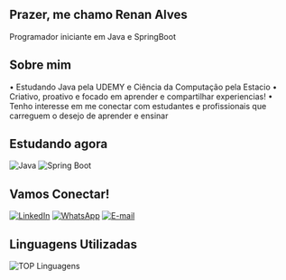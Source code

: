  ## Prazer, me chamo Renan Alves
 Programador iniciante em Java e SpringBoot

## Sobre mim
• Estudando Java pela UDEMY e Ciência da Computação pela Estacio
• Criativo, proativo e focado em aprender e compartilhar experiencias!
• Tenho interesse em me conectar com estudantes e profissionais que carreguem o desejo de aprender e ensinar

## Estudando agora
![Java](https://img.shields.io/badge/Java-ED8B00?style=for-the-badge&logo=java&logoColor=white)
![Spring Boot](https://img.shields.io/badge/Spring_Boot-6DB33F?style=for-the-badge&logo=spring-boot&logoColor=white)

## Vamos Conectar!

[![LinkedIn](https://img.shields.io/badge/LinkedIn-0077B5?style=for-the-badge&logo=linkedin&logoColor=white)](https://www.linkedin.com/in/renan-alves-1a0358230/)
[![WhatsApp](https://img.shields.io/badge/WhatsApp-25D366?style=for-the-badge&logo=whatsapp&logoColor=white)](https://wa.me/5561985989372)
[![E-mail](https://img.shields.io/badge/Gmail-D14836?style=for-the-badge&logo=gmail&logoColor=white)](renanalves000@gmail.com)

## Linguagens Utilizadas
![TOP Linguagens](https://github-readme-stats.vercel.app/api/top-langs/?username=BommerDev&layout=compact&theme=dracula)
